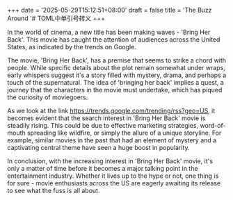 +++
date = '2025-05-29T15:12:51+08:00'
draft = false
title = 'The Buzz Around '# TOML中单引号转义
+++

In the world of cinema, a new title has been making waves - 'Bring Her Back'. This movie has caught the attention of audiences across the United States, as indicated by the trends on Google. 

The movie, 'Bring Her Back', has a premise that seems to strike a chord with people. While specific details about the plot remain somewhat under wraps, early whispers suggest it's a story filled with mystery, drama, and perhaps a touch of the supernatural. The idea of 'bringing her back' implies a quest, a journey that the characters in the movie must undertake, which has piqued the curiosity of moviegoers. 

As we look at the link https://trends.google.com/trending/rss?geo=US, it becomes evident that the search interest in 'Bring Her Back' movie is steadily rising. This could be due to effective marketing strategies, word-of-mouth spreading like wildfire, or simply the allure of a unique storyline. For example, similar movies in the past that had an element of mystery and a captivating central theme have seen a huge boost in popularity. 

In conclusion, with the increasing interest in 'Bring Her Back' movie, it's only a matter of time before it becomes a major talking point in the entertainment industry. Whether it lives up to the hype or not, one thing is for sure - movie enthusiasts across the US are eagerly awaiting its release to see what the fuss is all about.